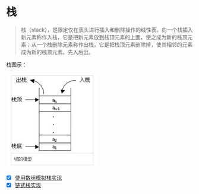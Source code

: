 # 栈

> 栈（stack），是限定仅在表头进行插入和删除操作的线性表。向一个栈插入新元素称作入栈，它是把新元素放到栈顶元素的上面，使之成为新的栈顶元素；从一个栈删除元素称作出栈，它是把栈顶元素删除掉，使其相邻的元素成为新的栈顶元素。先入后出。

栈图示：

![栈](../assets/img/stack.png)

- [x] [使用数组模拟栈实现](./array-stack.js)
- [x] [链式栈实现](./link-stack.js)